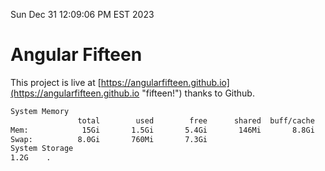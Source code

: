 Sun Dec 31 12:09:06 PM EST 2023

# Angular Fifteen


This project is live at [https://angularfifteen.github.io](https://angularfifteen.github.io "fifteen!") thanks to Github.

```bash
System Memory
               total        used        free      shared  buff/cache   available
Mem:            15Gi       1.5Gi       5.4Gi       146Mi       8.8Gi        13Gi
Swap:          8.0Gi       760Mi       7.3Gi
System Storage
1.2G	.
